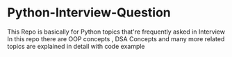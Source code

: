 # Python-Interview-Question
This Repo is basically for Python topics that're frequently asked in Interview In this repo there are OOP concepts , DSA Concepts and many more related topics are explained in detail with code example 
